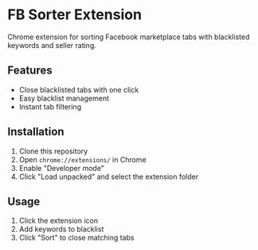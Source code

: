 # FB Sorter Extension

Chrome extension for sorting Facebook marketplace tabs with blacklisted keywords and seller rating.

## Features

- Close blacklisted tabs with one click
- Easy blacklist management
- Instant tab filtering

## Installation

1. Clone this repository
2. Open `chrome://extensions/` in Chrome
3. Enable "Developer mode"
4. Click "Load unpacked" and select the extension folder

## Usage

1. Click the extension icon
2. Add keywords to blacklist
3. Click "Sort" to close matching tabs
